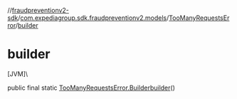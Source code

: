 //[fraudpreventionv2-sdk](../../../index.md)/[com.expediagroup.sdk.fraudpreventionv2.models](../index.md)/[TooManyRequestsError](index.md)/[builder](builder.md)

# builder

[JVM]\

public final static [TooManyRequestsError.Builder](-builder/index.md)[builder](builder.md)()

